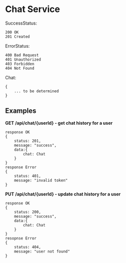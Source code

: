# Chat Service
SuccessStatus:
```
200 OK
201 Created
```
ErrorStatus:
```
400 Bad Request
401 Unauthorized
403 Forbidden
404 Not Found
```
Chat:
```
{
    ... to be determined
}
```

## Examples 

**GET /api/chat/{userId} - get chat history for a user**
```
response OK
{
    status: 201,
    message: "success",
    data:{
        chat: Chat
    }
}
response Error
{
    status: 401,
    message: "invalid token"
}
```

**PUT /api/chat/{userId} - update chat history for a user**
```
response OK
{
    status: 200,
    message: "success",
    data:{
        chat: Chat
    }
}
resopnse Error
{
    status: 404,
    message: "user not found"
}
```